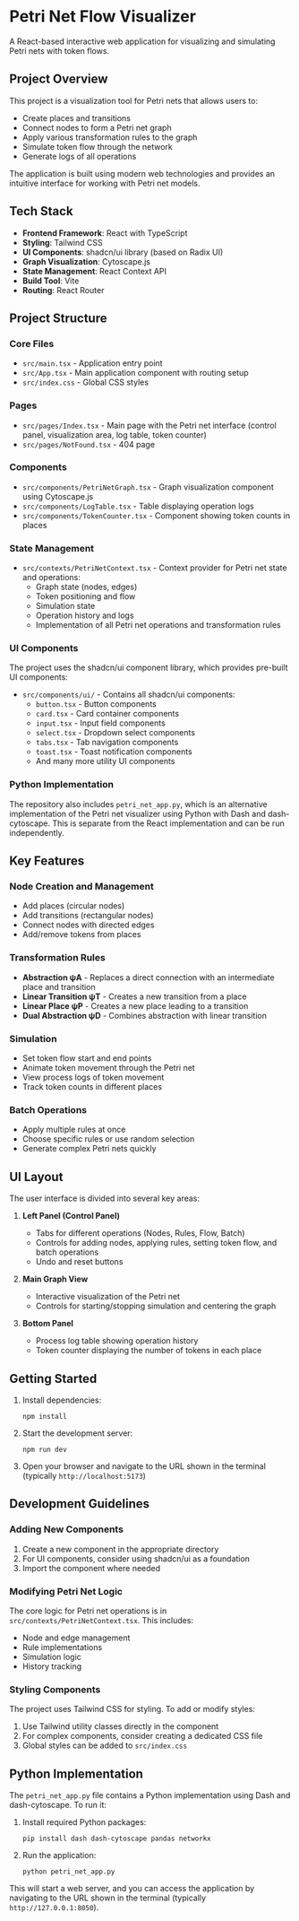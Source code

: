 
# Petri Net Flow Visualizer

A React-based interactive web application for visualizing and simulating Petri nets with token flows.

## Project Overview

This project is a visualization tool for Petri nets that allows users to:
- Create places and transitions
- Connect nodes to form a Petri net graph
- Apply various transformation rules to the graph
- Simulate token flow through the network
- Generate logs of all operations

The application is built using modern web technologies and provides an intuitive interface for working with Petri net models.

## Tech Stack

- **Frontend Framework**: React with TypeScript
- **Styling**: Tailwind CSS
- **UI Components**: shadcn/ui library (based on Radix UI)
- **Graph Visualization**: Cytoscape.js
- **State Management**: React Context API
- **Build Tool**: Vite
- **Routing**: React Router

## Project Structure

### Core Files

- `src/main.tsx` - Application entry point
- `src/App.tsx` - Main application component with routing setup
- `src/index.css` - Global CSS styles

### Pages

- `src/pages/Index.tsx` - Main page with the Petri net interface (control panel, visualization area, log table, token counter)
- `src/pages/NotFound.tsx` - 404 page

### Components

- `src/components/PetriNetGraph.tsx` - Graph visualization component using Cytoscape.js
- `src/components/LogTable.tsx` - Table displaying operation logs
- `src/components/TokenCounter.tsx` - Component showing token counts in places

### State Management

- `src/contexts/PetriNetContext.tsx` - Context provider for Petri net state and operations:
  - Graph state (nodes, edges)
  - Token positioning and flow
  - Simulation state
  - Operation history and logs
  - Implementation of all Petri net operations and transformation rules

### UI Components

The project uses the shadcn/ui component library, which provides pre-built UI components:

- `src/components/ui/` - Contains all shadcn/ui components:
  - `button.tsx` - Button components
  - `card.tsx` - Card container components
  - `input.tsx` - Input field components
  - `select.tsx` - Dropdown select components
  - `tabs.tsx` - Tab navigation components
  - `toast.tsx` - Toast notification components
  - And many more utility UI components

### Python Implementation

The repository also includes `petri_net_app.py`, which is an alternative implementation of the Petri net visualizer using Python with Dash and dash-cytoscape. This is separate from the React implementation and can be run independently.

## Key Features

### Node Creation and Management

- Add places (circular nodes)
- Add transitions (rectangular nodes)
- Connect nodes with directed edges
- Add/remove tokens from places

### Transformation Rules

- **Abstraction ψA** - Replaces a direct connection with an intermediate place and transition
- **Linear Transition ψT** - Creates a new transition from a place
- **Linear Place ψP** - Creates a new place leading to a transition
- **Dual Abstraction ψD** - Combines abstraction with linear transition

### Simulation

- Set token flow start and end points
- Animate token movement through the Petri net
- View process logs of token movement
- Track token counts in different places

### Batch Operations

- Apply multiple rules at once
- Choose specific rules or use random selection
- Generate complex Petri nets quickly

## UI Layout

The user interface is divided into several key areas:

1. **Left Panel (Control Panel)**
   - Tabs for different operations (Nodes, Rules, Flow, Batch)
   - Controls for adding nodes, applying rules, setting token flow, and batch operations
   - Undo and reset buttons

2. **Main Graph View**
   - Interactive visualization of the Petri net
   - Controls for starting/stopping simulation and centering the graph

3. **Bottom Panel**
   - Process log table showing operation history
   - Token counter displaying the number of tokens in each place

## Getting Started

1. Install dependencies:
   ```
   npm install
   ```

2. Start the development server:
   ```
   npm run dev
   ```

3. Open your browser and navigate to the URL shown in the terminal (typically `http://localhost:5173`)

## Development Guidelines

### Adding New Components

1. Create a new component in the appropriate directory
2. For UI components, consider using shadcn/ui as a foundation
3. Import the component where needed

### Modifying Petri Net Logic

The core logic for Petri net operations is in `src/contexts/PetriNetContext.tsx`. This includes:

- Node and edge management
- Rule implementations
- Simulation logic
- History tracking

### Styling Components

The project uses Tailwind CSS for styling. To add or modify styles:

1. Use Tailwind utility classes directly in the component
2. For complex components, consider creating a dedicated CSS file
3. Global styles can be added to `src/index.css`

## Python Implementation

The `petri_net_app.py` file contains a Python implementation using Dash and dash-cytoscape. To run it:

1. Install required Python packages:
   ```
   pip install dash dash-cytoscape pandas networkx
   ```

2. Run the application:
   ```
   python petri_net_app.py
   ```

This will start a web server, and you can access the application by navigating to the URL shown in the terminal (typically `http://127.0.0.1:8050`).
